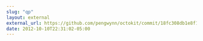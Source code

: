 ```yaml
---
slug: "qp"
layout: external
external_url: https://github.com/pengwynn/octokit/commit/18fc308db1e8f1d19324af3a936e9bd9770cfc21
date: 2012-10-10T22:31:02-05:00
---
```


